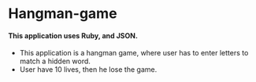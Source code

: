 # Hangman-game
#### This application uses Ruby, and JSON.
- This application is a hangman game, where user has to enter letters to match a hidden word.
- User have 10 lives, then he lose the game.
